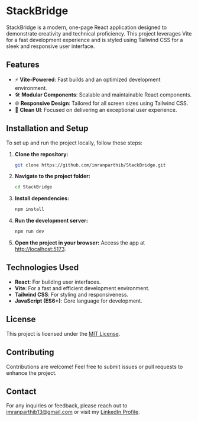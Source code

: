 # StackBridge

StackBridge is a modern, one-page React application designed to demonstrate creativity and technical proficiency. This project leverages Vite for a fast development experience and is styled using Tailwind CSS for a sleek and responsive user interface.

## Features

- ⚡ **Vite-Powered**: Fast builds and an optimized development environment.
- 🛠 **Modular Components**: Scalable and maintainable React components.
- 🌐 **Responsive Design**: Tailored for all screen sizes using Tailwind CSS.
- 🎨 **Clean UI**: Focused on delivering an exceptional user experience.

## Installation and Setup

To set up and run the project locally, follow these steps:

1. **Clone the repository:**

   ```bash
   git clone https://github.com/imranparthib/StackBridge.git
   ```

2. **Navigate to the project folder:**

   ```bash
   cd StackBridge
   ```

3. **Install dependencies:**

   ```bash
   npm install
   ```

4. **Run the development server:**

   ```bash
   npm run dev
   ```

5. **Open the project in your browser:** Access the app at [http://localhost:5173](http://localhost:5173).

## Technologies Used

- **React**: For building user interfaces.
- **Vite**: For a fast and efficient development environment.
- **Tailwind CSS**: For styling and responsiveness.
- **JavaScript (ES6+)**: Core language for development.

## License

This project is licensed under the [MIT License](LICENSE).

## Contributing

Contributions are welcome! Feel free to submit issues or pull requests to enhance the project.

## Contact

For any inquiries or feedback, please reach out to [imranparthib13@gmail.com](mailto:imranparthib13@gmail.com) or visit my [LinkedIn Profile](https://www.linkedin.com/in/imranparthib/).
